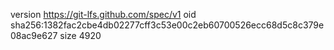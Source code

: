 version https://git-lfs.github.com/spec/v1
oid sha256:1382fac2cbe4db02277cff3c53e00c2eb60700526ecc68d5c8c379e08ac9e627
size 4920
